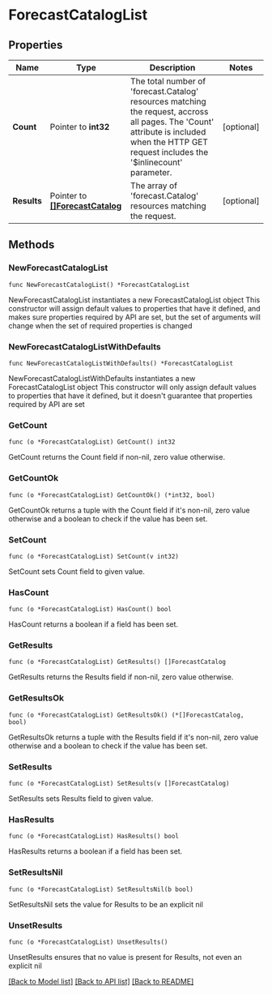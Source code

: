 # ForecastCatalogList

## Properties

Name | Type | Description | Notes
------------ | ------------- | ------------- | -------------
**Count** | Pointer to **int32** | The total number of &#39;forecast.Catalog&#39; resources matching the request, accross all pages. The &#39;Count&#39; attribute is included when the HTTP GET request includes the &#39;$inlinecount&#39; parameter. | [optional] 
**Results** | Pointer to [**[]ForecastCatalog**](ForecastCatalog.md) | The array of &#39;forecast.Catalog&#39; resources matching the request. | [optional] 

## Methods

### NewForecastCatalogList

`func NewForecastCatalogList() *ForecastCatalogList`

NewForecastCatalogList instantiates a new ForecastCatalogList object
This constructor will assign default values to properties that have it defined,
and makes sure properties required by API are set, but the set of arguments
will change when the set of required properties is changed

### NewForecastCatalogListWithDefaults

`func NewForecastCatalogListWithDefaults() *ForecastCatalogList`

NewForecastCatalogListWithDefaults instantiates a new ForecastCatalogList object
This constructor will only assign default values to properties that have it defined,
but it doesn't guarantee that properties required by API are set

### GetCount

`func (o *ForecastCatalogList) GetCount() int32`

GetCount returns the Count field if non-nil, zero value otherwise.

### GetCountOk

`func (o *ForecastCatalogList) GetCountOk() (*int32, bool)`

GetCountOk returns a tuple with the Count field if it's non-nil, zero value otherwise
and a boolean to check if the value has been set.

### SetCount

`func (o *ForecastCatalogList) SetCount(v int32)`

SetCount sets Count field to given value.

### HasCount

`func (o *ForecastCatalogList) HasCount() bool`

HasCount returns a boolean if a field has been set.

### GetResults

`func (o *ForecastCatalogList) GetResults() []ForecastCatalog`

GetResults returns the Results field if non-nil, zero value otherwise.

### GetResultsOk

`func (o *ForecastCatalogList) GetResultsOk() (*[]ForecastCatalog, bool)`

GetResultsOk returns a tuple with the Results field if it's non-nil, zero value otherwise
and a boolean to check if the value has been set.

### SetResults

`func (o *ForecastCatalogList) SetResults(v []ForecastCatalog)`

SetResults sets Results field to given value.

### HasResults

`func (o *ForecastCatalogList) HasResults() bool`

HasResults returns a boolean if a field has been set.

### SetResultsNil

`func (o *ForecastCatalogList) SetResultsNil(b bool)`

 SetResultsNil sets the value for Results to be an explicit nil

### UnsetResults
`func (o *ForecastCatalogList) UnsetResults()`

UnsetResults ensures that no value is present for Results, not even an explicit nil

[[Back to Model list]](../README.md#documentation-for-models) [[Back to API list]](../README.md#documentation-for-api-endpoints) [[Back to README]](../README.md)



